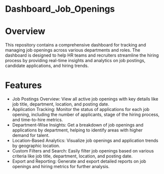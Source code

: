# Dashboard_Job_Openings
# Overview
This repository contains a comprehensive dashboard for tracking and managing job openings across various departments and roles. The dashboard is designed to help HR teams and recruiters streamline the hiring process by providing real-time insights and analytics on job postings, candidate applications, and hiring trends.

# Features
- Job Postings Overview: View all active job openings with key details like job title, department, location, and posting date.
- Application Tracking: Monitor the status of applications for each job opening, including the number of applicants, stage of the hiring process, and time-to-hire metrics.
- Department-Wise Insights: Get a breakdown of job openings and applications by department, helping to identify areas with higher demand for talent.
- Location-Based Analytics: Visualize job openings and application trends by geographic location.
- Custom Filters and Search: Easily filter job openings based on various criteria like job title, department, location, and posting date.
- Export and Reporting: Generate and export detailed reports on job openings and hiring metrics for further analysis.
